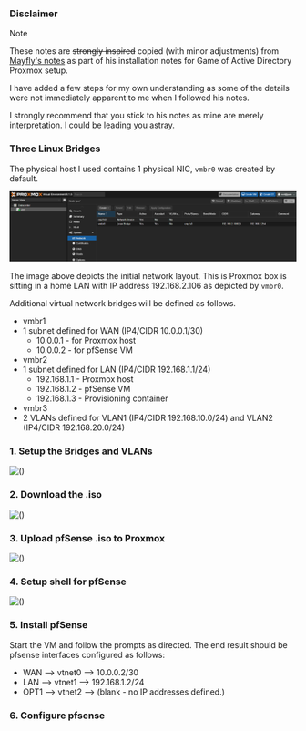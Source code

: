 ### Disclaimer

> [!NOTE]
> These notes are ~~strongly inspired~~ copied (with minor adjustments) from [Mayfly's notes](https://mayfly277.github.io/posts/GOAD-on-proxmox-part1-install/#prepare-for-pfsense) as part of his installation notes for Game of Active Directory Proxmox setup. 
> 
> I have added a few steps for my own understanding as some of the details were not immediately apparent to me when I followed his notes.
> 
> I strongly recommend that you stick to his notes as mine are merely interpretation. I could be leading you astray.

### Three Linux Bridges

The physical host I used contains  1 physical NIC, `vmbr0` was created by default.

![Initial Linux Bridges](https://raw.githubusercontent.com/quincyntuli/pfsense/main/img/initial-linux-bridge-2.png)

The image above depicts the initial network layout. This is Proxmox box is sitting in a home LAN with IP address 192.168.2.106 as depicted by `vmbr0`.

Additional virtual network bridges will be defined as follows.

- vmbr1 
 - 1 subnet defined for WAN (IP4/CIDR 10.0.0.1/30)
   - 10.0.0.1 - for Proxmox host
   - 10.0.0.2 - for pfSense VM
- vmbr2 
 - 1 subnet defined for  LAN (IP4/CIDR 192.168.1.1/24)
   - 192.168.1.1 - Proxmox host
   - 192.168.1.2 - pfSense VM
   - 192.168.1.3 - Provisioning container
- vmbr3
 - 2 VLANs defined for VLAN1 (IP4/CIDR 192.168.10.0/24) and VLAN2 (IP4/CIDR 192.168.20.0/24)

### 1. Setup the Bridges and VLANs

![()](https://github.com/quincyntuli/pfsense/raw/main/mp4/output-1m.webp)

### 2. Download the .iso

![()](https://github.com/quincyntuli/pfsense/raw/main/img/GOAS-New-3-pic-at-end.webp)

### 3. Upload pfSense .iso to Proxmox

![()](https://github.com/quincyntuli/pfsense/raw/main/img/Upload-iso.webp)


### 4. Setup shell for pfSense

![()](https://github.com/quincyntuli/pfsense/raw/main/img/Create-Shell-For-pfsense.webp)









### 5. Install pfSense

Start the VM and follow the prompts as directed. The end result should be pfsense interfaces configured as follows:

- WAN --> vtnet0 --> 10.0.0.2/30
- LAN --> vtnet1 --> 192.168.1.2/24
- OPT1 --> vtnet2 --> (blank - no IP addresses defined.)


### 6. Configure pfsense





